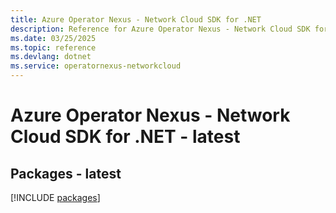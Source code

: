 ```yaml
---
title: Azure Operator Nexus - Network Cloud SDK for .NET
description: Reference for Azure Operator Nexus - Network Cloud SDK for .NET
ms.date: 03/25/2025
ms.topic: reference
ms.devlang: dotnet
ms.service: operatornexus-networkcloud
---
```

# Azure Operator Nexus - Network Cloud SDK for .NET - latest
## Packages - latest
[!INCLUDE [packages](operator-nexus---network-cloud-index.md)]